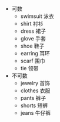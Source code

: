 - 可数
	- swimsuit 泳衣
	- shirt 衬衫
	- dress 裙子
	- glove 手套
	- shoe 鞋子
	- earring 耳环
	- scarf 围巾
	- tie 领带
- 不可数
	- jewelry 首饰
	- clothes 衣服
	- pants 裤子
	- shorts 短裤
	- jeans 牛仔裤